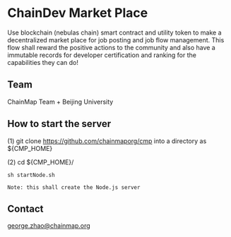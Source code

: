 # ChainDev Market Place

Use blockchain (nebulas chain) smart contract and utility token to make a decentralized market place for
job posting and job flow management. This flow shall reward the positive actions to the community and also
have a immutable records for developer certification and ranking for the capabilities they can do!

## Team

ChainMap Team + Beijing University

## How to start the server

(1) git clone https://github.com/chainmaporg/cmp into a directory as ${CMP_HOME}

(2) cd ${CMP_HOME}/

    sh startNode.sh 
    
    Note: this shall create the Node.js server

## Contact

george.zhao@chainmap.org

